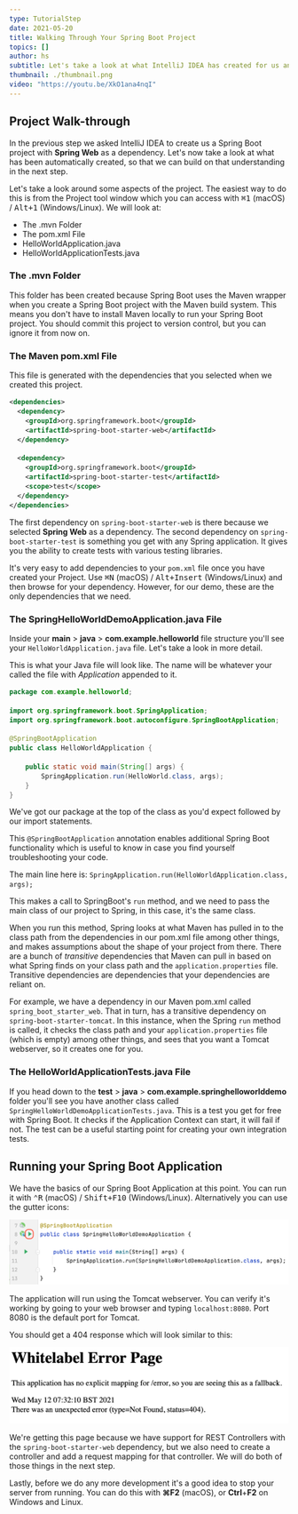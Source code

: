 ```yaml
---
type: TutorialStep
date: 2021-05-20
title: Walking Through Your Spring Boot Project
topics: []
author: hs
subtitle: Let's take a look at what IntelliJ IDEA has created for us and why.
thumbnail: ./thumbnail.png
video: "https://youtu.be/XkO1ana4nqI"
---
```


## Project Walk-through

In the previous step we asked IntelliJ IDEA to create us a Spring Boot project with **Spring Web** as a dependency. Let's now take a look at what has been automatically created, so that we can build on that understanding in the next step.

Let's take a look around some aspects of the project. The easiest way to do this is from the Project tool window which you can access with <kbd>⌘1</kbd> (macOS) / <kbd>Alt+1</kbd> (Windows/Linux). We will look at:

- The .mvn Folder
- The pom.xml File
- HelloWorldApplication.java
- HelloWorldApplicationTests.java

### The .mvn Folder

This folder has been created because Spring Boot uses the Maven wrapper when you create a Spring Boot project with the Maven build system. This means you don't have to install Maven locally to run your Spring Boot project. You should commit this project to version control, but you can ignore it from now on.

### The Maven pom.xml File

This file is generated with the dependencies that you selected when we created this project.

```xml
<dependencies>
  <dependency>
    <groupId>org.springframework.boot</groupId>
    <artifactId>spring-boot-starter-web</artifactId>
  </dependency>

  <dependency>
    <groupId>org.springframework.boot</groupId>
    <artifactId>spring-boot-starter-test</artifactId>
    <scope>test</scope>
  </dependency>
</dependencies>
```

The first dependency on `spring-boot-starter-web` is there because we selected **Spring Web** as a dependency. The second dependency on `spring-boot-starter-test` is something you get with any Spring application. It gives you the ability to create tests with various testing libraries.

It's very easy to add dependencies to your `pom.xml` file once you have created your Project. Use <kbd>⌘N</kbd> (macOS) / <kbd>Alt+Insert</kbd> (Windows/Linux) and then browse for your dependency. However, for our demo, these are the only dependencies that we need.

### The SpringHelloWorldDemoApplication.java File

Inside your **main** > **java** > **com.example.helloworld** file structure you'll see your `HelloWorldApplication.java` file. Let's take a look in more detail.

This is what your Java file will look like. The name will be whatever your called the file with _Application_ appended to it.

```java
package com.example.helloworld;

import org.springframework.boot.SpringApplication;
import org.springframework.boot.autoconfigure.SpringBootApplication;

@SpringBootApplication
public class HelloWorldApplication {

    public static void main(String[] args) {
        SpringApplication.run(HelloWorld.class, args);
    }
}
```

We've got our package at the top of the class as you'd expect followed by our import statements.

This `@SpringBootApplication` annotation enables additional Spring Boot functionality which is useful to know in case you find yourself troubleshooting your code.

The main line here is:
`SpringApplication.run(HelloWorldApplication.class, args);`

This makes a call to SpringBoot's `run` method, and we need to pass the main class of our project to Spring, in this case, it's the same class.

When you run this method, Spring looks at what Maven has pulled in to the class path from the dependencies in our pom.xml file among other things, and makes assumptions about the shape of your project from there. There are a bunch of _transitive_ dependencies that Maven can pull in based on what Spring finds on your class path and the `application.properties` file. Transitive dependencies are dependencies that your dependencies are reliant on.

For example, we have a dependency in our Maven pom.xml called `spring_boot_starter_web`. That in turn, has a transitive dependency on `spring-boot-starter-tomcat`. In this instance, when the Spring `run` method is called, it checks the class path and your `application.properties` file (which is empty) among other things, and sees that you want a Tomcat webserver, so it creates one for you.

### The HelloWorldApplicationTests.java File

If you head down to the **test** > **java** > **com.example.springhelloworlddemo** folder you'll see you have another class called `SpringHelloWorldDemoApplicationTests.java`. This is a test you get for free with Spring Boot. It checks if the Application Context can start, it will fail if not. The test can be a useful starting point for creating your own integration tests.

## Running your Spring Boot Application

We have the basics of our Spring Boot Application at this point. You can run it with <kbd>⌃R</kbd> (macOS) / <kbd>Shift+F10</kbd> (Windows/Linux). Alternatively you can use the gutter icons:

![Gutter icon to run the application](gutter-icon-run-application.png)

The application will run using the Tomcat webserver. You can verify it's working by going to your web browser and typing `localhost:8080`. Port 8080 is the default port for Tomcat.

You should get a 404 response which will look similar to this:

![White label 404 response](white-label-404-response.png)

We're getting this page because we have support for REST Controllers with the `spring-boot-starter-web` dependency, but we also need to create a controller and add a request mapping for that controller. We will do both of those things in the next step.

Lastly, before we do any more development it's a good idea to stop your server from running. You can do this with **⌘F2** (macOS), or **Ctrl**+**F2** on Windows and Linux.
